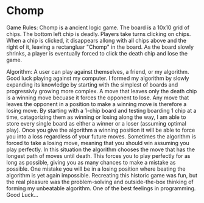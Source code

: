 # Chomp

Game Rules:
    Chomp is a ancient logic game. The board is a 10x10 grid of chips. The bottom left chip is deadly. Players take turns clicking on chips. When a chip is clicked, it disappears allong with all chips above and the right of it, leaving a rectangluar "Chomp" in the board. As the board slowly shrinks, a player is eventually forced to click the death chip and lose the game. 
    

Algorithm:
    A user can play against themselves, a friend, or my algorithm. Good luck playing against my computer. I formed my algorithm by slowly expanding its knowledge by starting with the simplest of boards and progressivly growing more complex. A move that leaves only the death chip is a winning move becuase it forces the opponent to lose. Any move that leaves the opponent in a position to make a winning move is therefore a losing move. 
    By starting with a 1-chip board and testing boarding 1 chip at a time, catagorizing them as winning or losing along the way, I am able to store every single board as either a winner or a loser (assuming optimal play). Once you give the algorithm a winning position it will be able to force you into a loss regardless of your future moves. 
    Sometimes the algorithm is forced to take a losing move, meaning that you should win assuming you play perfectly. In this situation the algorithm chooses the move that has the longest path of moves until death. This forces you to play perfectly for as long as possible, giving you as many chances to make a mistake as possible. One mistake you will be in a losing position where beating the algorithm is yet again impossible. 
    Recreating this historic game was fun, but the real pleasure was the problem-solving and outside-the-box thinking of forming my unbeatable algorithm. One of the best feelings in programming. Good Luck...
    
